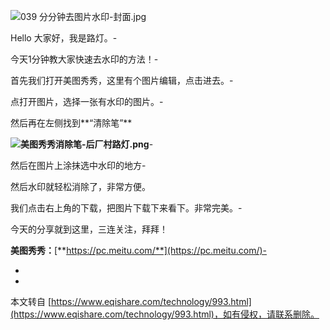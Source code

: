![039 分分钟去图片水印-封面.jpg](https://www.eqishare.com/zb_users/upload/2022/09/202209161663338074813178.jpg)

Hello 大家好，我是路灯。-

今天1分钟教大家快速去水印的方法！-

首先我们打开美图秀秀，这里有个图片编辑，点击进去。-

点打开图片，选择一张有水印的图片。-

然后再在左侧找到**“清除笔”**

**![美图秀秀消除笔-后厂村路灯.png](https://www.eqishare.com/zb_users/upload/2022/09/202209161663334870907357.png)**-

然后在图片上涂抹选中水印的地方-

然后水印就轻松消除了，非常方便。

我们点击右上角的下载，把图片下载下来看下。非常完美。-

今天的分享就到这里，三连关注，拜拜！

**美图秀秀：**[**https://pc.meitu.com/**](https://pc.meitu.com/)-

-

-

本文转自 [https://www.eqishare.com/technology/993.html](https://www.eqishare.com/technology/993.html)，如有侵权，请联系删除。
